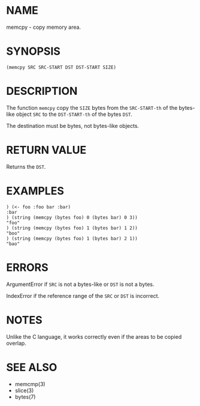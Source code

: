# NAME
memcpy - copy memory area.

# SYNOPSIS

    (memcpy SRC SRC-START DST DST-START SIZE)

# DESCRIPTION
The function `memcpy` copy the `SIZE` bytes from the `SRC-START-th` of the bytes-like object `SRC` to the `DST-START-th` of the bytes `DST`.

The destination must be bytes, not bytes-like objects.

# RETURN VALUE
Returns the `DST`.

# EXAMPLES

    ) (<- foo :foo bar :bar)
    :bar
    ) (string (memcpy (bytes foo) 0 (bytes bar) 0 3))
    "foo"
    ) (string (memcpy (bytes foo) 1 (bytes bar) 1 2))
    "boo"
    ) (string (memcpy (bytes foo) 1 (bytes bar) 2 1))
    "bao"

# ERRORS
ArgumentError if `SRC` is not a bytes-like or `DST` is not a bytes.

IndexError if the reference range of the `SRC` or `DST` is incorrect.

# NOTES
Unlike the C language, it works correctly even if the areas to be copied overlap.

# SEE ALSO
- memcmp(3)
- slice(3)
- bytes(7)
